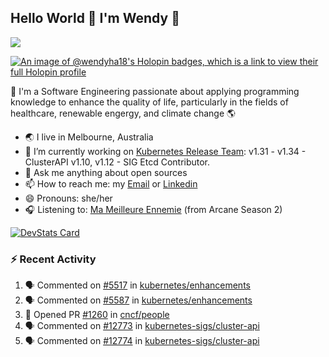 ## Hello World 👋 I'm Wendy 🧃 
![](https://komarev.com/ghpvc/?username=wendy-ha18)

[![An image of @wendyha18's Holopin badges, which is a link to view their full Holopin profile](https://holopin.me/wendyha18)](https://holopin.io/@wendyha18)

🌱 I'm a Software Engineering passionate about applying programming knowledge to enhance the quality of life, particularly in the fields of healthcare, renewable engergy, and climate change 🌎

- 🌏 I live in Melbourne, Australia
- 🔭 I’m currently working on [Kubernetes Release Team](https://github.com/kubernetes/sig-release/tree/master): v1.31 - v1.34 - ClusterAPI v1.10, v1.12 - SIG Etcd Contributor.
- 💬 Ask me anything about open sources
- 📫 How to reach me: my [Email](mailto:wendyha.sut@gmail.com) or [Linkedin](https://www.linkedin.com/in/wendyha-sut/)
- 😄 Pronouns: she/her
- 🎧 Listening to: [Ma Meilleure Ennemie](https://www.youtube.com/watch?v=1F3OGIFnW1k) (from Arcane Season 2)

[![DevStats Card](https://devstats.me/?username=wendy-ha18)](https://github.com/wendy-ha18/devstats-card)

### :zap: Recent Activity

<!--START_SECTION:activity-->
1. 🗣 Commented on [#5517](https://github.com/kubernetes/enhancements/issues/5517#issuecomment-3368877100) in [kubernetes/enhancements](https://github.com/kubernetes/enhancements)
2. 🗣 Commented on [#5587](https://github.com/kubernetes/enhancements/pull/5587#issuecomment-3368852878) in [kubernetes/enhancements](https://github.com/kubernetes/enhancements)
3. 💪 Opened PR [#1260](https://github.com/cncf/people/pull/1260) in [cncf/people](https://github.com/cncf/people)
4. 🗣 Commented on [#12773](https://github.com/kubernetes-sigs/cluster-api/issues/12773#issuecomment-3304904420) in [kubernetes-sigs/cluster-api](https://github.com/kubernetes-sigs/cluster-api)
5. 🗣 Commented on [#12774](https://github.com/kubernetes-sigs/cluster-api/issues/12774#issuecomment-3304902908) in [kubernetes-sigs/cluster-api](https://github.com/kubernetes-sigs/cluster-api)
<!--END_SECTION:activity-->
